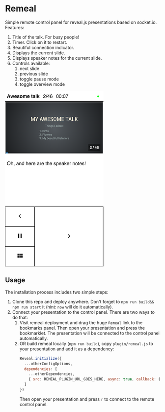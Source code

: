 # Remeal

Simple remote control panel for reveal.js presentations based on socket.io. Features:
1. Title of the talk. For busy people!
2. Timer. Click on it to restart.
3. Beautiful connection indicator.
4. Displays the current slide.
5. Displays speaker notes for the current slide.
6. Controls available:
    1. next slide
    2. previous slide
    3. toggle pause mode
    4. toggle overview mode

![Alt text](/example.png?raw=true "Screenshot")

## Usage
The installation process includes two simple steps:

1. Clone this repo and deploy anywhere. Don't forget to `npm run build&& npm run start` it (hint: `now` will do it automatically).
2. Connect your presentation to the control panel. There are two ways to do that:
    1. Visit remeal deployment and drag the huge `Remeal` link to the bookmarks panel. Then open your presentation and press the bookmarklet. The presentation will be connected to the control panel automatically.
    2. OR build remeal locally (`npm run build`), copy `plugin/remeal.js` to your presentation and add it as a dependency:
        ```js
        Reveal.initialize({
          ...otherConfigOptions,
          dependencies: [
            ...otherDependencies,
            { src: REMEAL_PLUGIN_URL_GOES_HERE, async: true, callback: () => initRemeal() }
          ]
        })
        ```
        Then open your presentation and press `r` to connect to the remote control panel.
